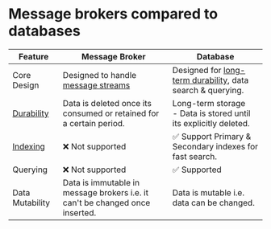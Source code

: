 # Message brokers compared to databases

| Feature                                                                           | Message Broker                                                                                      | Database                                                                                                                          |
|-----------------------------------------------------------------------------------|-----------------------------------------------------------------------------------------------------|-----------------------------------------------------------------------------------------------------------------------------------|
| Core Design                                                                       | Designed to handle [message streams](../5_BigDataComponents/ETLServices/StreamProcessing/Readme.md) | Designed for [long-term durability](../3_DatabaseComponents/1_Glossaries/ACIDTransactions/Durability.md), data search & querying. |
| [Durability](../3_DatabaseComponents/1_Glossaries/ACIDTransactions/Durability.md) | Data is deleted once its consumed or retained for a certain period.                                 | Long-term storage<br/>- Data is stored until its explicitly deleted.                                                              |
| [Indexing](../3_DatabaseComponents/2_DataStructuresDB/Indexing.md)                | :x: Not supported                                                                                   | :white_check_mark: Support Primary & Secondary indexes for fast search.                                                           |
| Querying                                                                          | :x: Not supported                                                                                   | :white_check_mark: Supported                                                                                                      |
| Data Mutability                                                                   | Data is immutable in message brokers i.e. it can't be changed once inserted.                        | Data is mutable i.e. data can be changed.                                                                                         |